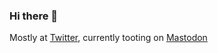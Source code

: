 ### Hi there 👋
Mostly at <a href="https://twitter.com/jean_jcl">Twitter</a>, currently tooting on <a rel="me" href="https://hachyderm.io/@xians">Mastodon</a>
<!--
**jean-lourenco/jean-lourenco** is a ✨ _special_ ✨ repository because its `README.md` (this file) appears on your GitHub profile.

Here are some ideas to get you started:

- 🔭 I’m currently working on ...
- 🌱 I’m currently learning ...
- 👯 I’m looking to collaborate on ...
- 🤔 I’m looking for help with ...
- 💬 Ask me about ...
- 📫 How to reach me: ...
- 😄 Pronouns: ...
- ⚡ Fun fact: ...
-->
